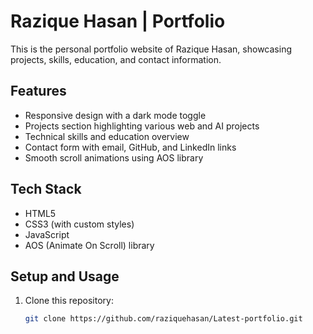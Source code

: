 # Razique Hasan | Portfolio

This is the personal portfolio website of Razique Hasan, showcasing projects, skills, education, and contact information.

## Features

- Responsive design with a dark mode toggle
- Projects section highlighting various web and AI projects
- Technical skills and education overview
- Contact form with email, GitHub, and LinkedIn links
- Smooth scroll animations using AOS library

## Tech Stack

- HTML5
- CSS3 (with custom styles)
- JavaScript
- AOS (Animate On Scroll) library

## Setup and Usage

1. Clone this repository:

   ```bash
   git clone https://github.com/raziquehasan/Latest-portfolio.git
